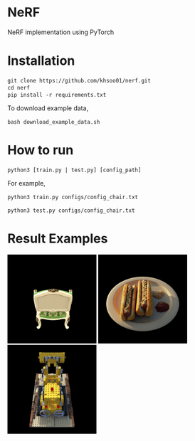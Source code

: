 # NeRF
NeRF implementation using PyTorch

# Installation
```
git clone https://github.com/khsoo01/nerf.git
cd nerf
pip install -r requirements.txt
```

To download example data,
```
bash download_example_data.sh
```

# How to run
```
python3 [train.py | test.py] [config_path]
```

For example,
```
python3 train.py configs/config_chair.txt
```
```
python3 test.py configs/config_chair.txt
```

# Result Examples
![Chair](images/animated-chair.gif)
![Hotdog](images/animated-hotdog.gif)
![Lego](images/animated-lego.gif)
